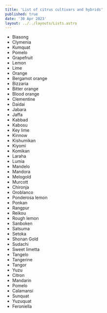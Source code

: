 ```yaml
---
title: 'List of citrus cultivars and hybrids'
published: true
date: '30 Apr 2023'
layout: ../../layouts/Lists.astro
---
```


* Biasong
* Clymenia
* Kumquat
* Pomelo	
* Grapefruit
* Lemon
* Lime
* Orange
* Bergamot orange
* Bizzaria
* Bitter orange
* Blood orange
* Clementine
* Daidai
* Jabara
* Jaffa
* Kabbad
* Kabosu
* Key lime
* Kinnow
* Kishumikan
* Kiyomi
* Komikan
* Laraha
* Lumia
* Mandelo
* Mandora
* Melogold
* Murcott
* Chironja
* Oroblanco
* Ponderosa lemon
* Ponkan
* Rangpur
* Reikou
* Rough lemon
* Sanboken
* Satsuma
* Setoka
* Shonan Gold
* Sudachi
* Sweet limetta
* Tangelo
* Tangerine
* Tangor
* Yuzu
* Citron
* Mandarin
* Pomelo
* Calamansi
* Sunquat
* Yuzuquat
* Feroniella